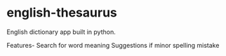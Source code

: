 # english-thesaurus

English dictionary app built in python.

Features-
Search for word meaning
Suggestions if minor spelling mistake

